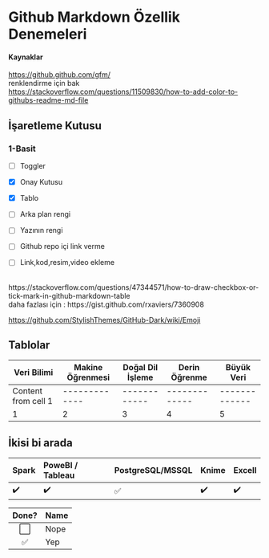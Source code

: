 # Github Markdown Özellik Denemeleri

#### Kaynaklar

https://github.github.com/gfm/
<br>
renklendirme için bak <br>
https://stackoverflow.com/questions/11509830/how-to-add-color-to-githubs-readme-md-file


## İşaretleme Kutusu

### 1-Basit


- [ ] Toggler
- [x] Onay Kutusu
- [x] Tablo
- [ ] Arka plan rengi
- [ ] Yazının rengi
- [ ] Github repo içi link verme
- [ ] Link,kod,resim,video ekleme 






<br>
https://stackoverflow.com/questions/47344571/how-to-draw-checkbox-or-tick-mark-in-github-markdown-table
<br>
daha fazlası için : https://gist.github.com/rxaviers/7360908

<br>

https://github.com/StylishThemes/GitHub-Dark/wiki/Emoji




## Tablolar

Veri Bilimi | Makine Öğrenmesi | Doğal Dil İşleme | Derin Öğrenme | Büyük Veri
------------ | ------------- | ------------- | ------------- | -------------
Content from cell 1 | ------------- | ------------ | ------------- | -------------
1 | 2 | 3 | 4 | 5




## İkisi bi arada


Spark | PoweBI / Tableau | PostgreSQL/MSSQL | Knime | Excell 
:------------ | :-------------| :-------------| :------------- | :-------------
:heavy_check_mark: | :heavy_check_mark: |  :white_check_mark: | :heavy_check_mark: | :heavy_check_mark:


Done? | Name
:---:| ---
⬜️| Nope
✅| Yep
